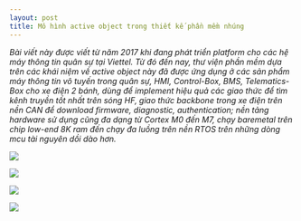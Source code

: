 ```yaml
---
layout: post
title: Mô hình active object trong thiết kế phần mềm nhúng
---
```


<em>Bài viết này được viết từ năm 2017 khi đang phát triển platform cho các hệ máy thông tin quân sự tại Viettel. Từ đó đến nay, thư viện phần mềm dựa trên các khái niệm về active object này đã được ứng dụng ở các sản phẩm máy thông tin vô tuyến trong quân sự, HMI, Control-Box, BMS, Telematics-Box cho xe điện 2 bánh, dùng để implement hiệu quả các giao thức để tìm kênh truyền tốt nhất trên sóng HF, giao thức backbone trong xe điện trên nền CAN để download firmware, diagnostic, authentication; nền tảng hardware sử dụng cũng đa dạng từ Cortex M0 đến M7, chạy baremetal trên chip low-end 8K ram đến chạy đa luồng trên nền RTOS trên những dòng mcu tài nguyên dồi dào hơn.</em>



![](https://raw.githubusercontent.com/hoaln/hoaln.github.io/master/active_object_images/active-object-thiet-ke-pm-nhung-1.jpg)

![](https://raw.githubusercontent.com/hoaln/hoaln.github.io/master/active_object_images/active-object-thiet-ke-pm-nhung-2.jpg)

![](https://raw.githubusercontent.com/hoaln/hoaln.github.io/master/active_object_images/active-object-thiet-ke-pm-nhung-3.jpg)

![](https://raw.githubusercontent.com/hoaln/hoaln.github.io/master/active_object_images/active-object-thiet-ke-pm-nhung-4.jpg)